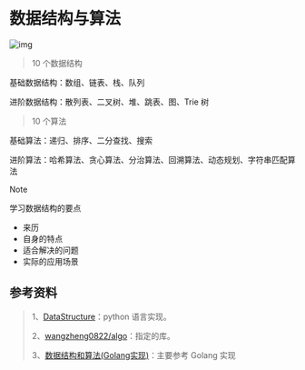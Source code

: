 # 数据结构与算法

![img](https://aliyun-typora-img.oss-cn-beijing.aliyuncs.com/imgs/20210115150349.png)



> 10 个数据结构

基础数据结构：数组、链表、栈、队列

进阶数据结构：散列表、二叉树、堆、跳表、图、Trie 树

> 10 个算法

基础算法：递归、排序、二分查找、搜索

进阶算法：哈希算法、贪心算法、分治算法、回溯算法、动态规划、字符串匹配算法

> [!note]
>
> 学习数据结构的要点

- 来历
- 自身的特点
- 适合解决的问题
- 实际的应用场景

## 参考资料

> 1、[DataStructure](https://github.com/xiao-xiaoming/DataStructure-BeautyOfAlgorithm/tree/master/docs)：python 语言实现。
>
> 2、[wangzheng0822/algo](https://github.com/wangzheng0822/algo)：指定的库。
>
> 3、[数据结构和算法(Golang实现)](https://hunterhug.gitlab.io/goa.c/#/)：主要参考 Golang 实现

